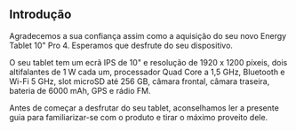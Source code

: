 ## Introdução

Agradecemos a sua confiança assim como a aquisição do seu novo Energy Tablet 10" Pro 4. Esperamos que desfrute do seu dispositivo.

O seu tablet tem um ecrã IPS de 10" e resolução de 1920 x 1200 píxeis, dois altifalantes de 1 W cada um, processador Quad Core a 1,5 GHz, Bluetooth e Wi-Fi 5 GHz, slot microSD até 256 GB, câmara frontal, câmara traseira, bateria de 6000 mAh, GPS e rádio FM.

Antes de começar a desfrutar do seu tablet, aconselhamos ler a presente guia para familiarizar-se com o produto e tirar o máximo proveito dele.

